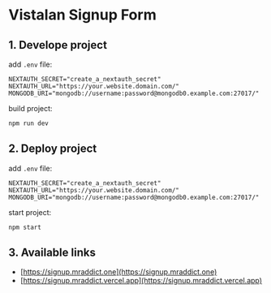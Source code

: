 # Vistalan Signup Form

## 1. Develope project

add `.env` file:

```env
NEXTAUTH_SECRET="create_a_nextauth_secret"
NEXTAUTH_URL="https://your.website.domain.com/"
MONGODB_URI="mongodb://username:password@mongodb0.example.com:27017/"
```

build project:

```bash
npm run dev
```

## 2. Deploy project

add `.env` file:

```env
NEXTAUTH_SECRET="create_a_nextauth_secret"
NEXTAUTH_URL="https://your.website.domain.com/"
MONGODB_URI="mongodb://username:password@mongodb0.example.com:27017/"
```

start project:

```bash
npm start
```

## 3. Available links

- [https://signup.mraddict.one](https://signup.mraddict.one)
- [https://signup.mraddict.vercel.app](https://signup.mraddict.vercel.app)

